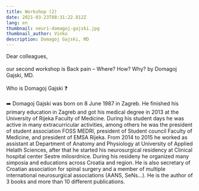 ```yaml
---
title: Workshop (2)
date: 2021-03-23T08:31:22.812Z
lang: en
thumbnail: neuri-domagoj-gajski.jpg
thumbnail_author: Vinko
description: Domagoj Gajski, MD
---
```

<!--StartFragment-->

Dear colleagues,\
\
our second workshop is Back pain – Where? How? Why? by Domagoj Gajski, MD.\
\
Who is Domagoj Gajski ❓\
\
➡️ Domagoj Gajski was born on 8 June 1987 in Zagreb. He finished his primary education in Zagreb and got his medical degree in 2013 at the University of Rijeka Faculty of Medicine. During his student days he was active in many extracurricular activities, among others he was the president of student association FOSS MEDRI, president of Student council Faculty of Medicine, and president of EMSA Rijeka. From 2014 to 2015 he worked as assistant at Department of Anatomy and Physiology at University of Applied Helath Sciences, after that he started his neurosurgical residency at Clinical hospital center Sestre milosrdnice. During his resideny he organized many simposia and educations across Croatia and region. He is also secretary of Croatian association for spinal surgery and a member of multiple international neurosurgical associations (AANS, SeNs...). He is the author of 3 books and more than 10 different publications.

<!--EndFragment-->